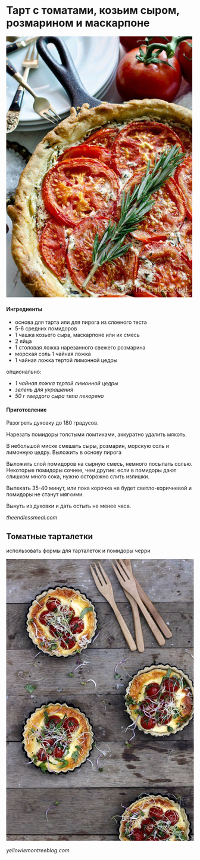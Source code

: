 # Тарт с томатами, козьим сыром, розмарином и маскарпоне

![Тарт с томатами, козьим сыром, розмарином и маскарпоне](../../pics/40fd4e5bd7e9a877a786883f0db904ad.jpg)

#### Ингредиенты

* основа для тарта или для пирога из слоеного теста
* 5-6 средних помидоров
* 1 чашка козьего сыра, маскарпоне или их смесь
* 2 яйца
* 1 столовая ложка нарезанного свежего розмарина
* морская соль 1 чайная ложка
* 1 чайная ложка тертой лимонной цедры

опционально:

* _1 чайная ложка тертой лимонной цедры_
* _зелень для украшения_
* _50 г твердого сыра типа пекорино_

#### Приготовление

Разогреть духовку до 180 градусов.

Нарезать помидоры толстыми ломтиками, аккуратно удалить мякоть.

В небольшой миске смешать сыры, розмарин, морскую соль и лимонную цедру. Выложить в основу пирога

Выложить слой помидоров на сырную смесь, немного посыпать солью. Некоторые помидоры сочнее, чем другие: если в помидоры дают слишком много сока, нужно осторожно слить излишки.

Выпекать 35-40 минут, или пока корочка не будет светло-коричневой и помидоры не станут мягкими.

Вынуть из духовки и дать остыть не менее часа.

*theendlessmeal.com*

## Томатные тарталетки

использовать формы для тарталеток и помидоры черри

 ![](../../pics/78608a807440e8b6c8d3340123d61eaf.jpg)

*yellowlemontreeblog.com*
